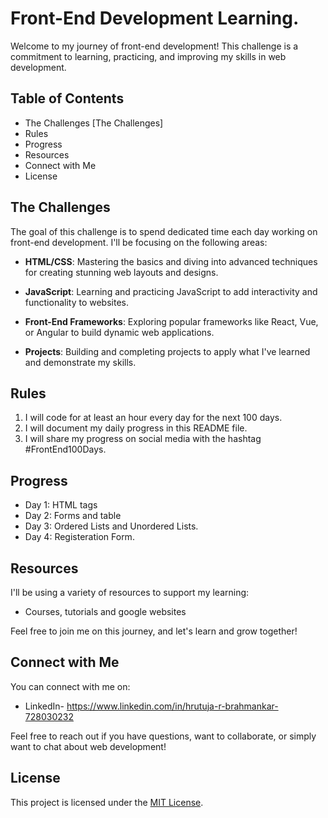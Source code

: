 # Front-End Development Learning.

Welcome to my journey of front-end development! This challenge is a commitment to learning, practicing, and improving my skills in web development. 

## Table of Contents

- The Challenges [The Challenges]
- Rules
- Progress
- Resources
- Connect with Me
- License

## The Challenges

The goal of this challenge is to spend dedicated time each day working on front-end development. I'll be focusing on the following areas:

- **HTML/CSS**: Mastering the basics and diving into advanced techniques for creating stunning web layouts and designs.

- **JavaScript**: Learning and practicing JavaScript to add interactivity and functionality to websites.

- **Front-End Frameworks**: Exploring popular frameworks like React, Vue, or Angular to build dynamic web applications.

- **Projects**: Building and completing projects to apply what I've learned and demonstrate my skills.

## Rules

1. I will code for at least an hour every day for the next 100 days.
2. I will document my daily progress in this README file.
3. I will share my progress on social media with the hashtag #FrontEnd100Days.

## Progress

- Day 1: HTML tags
- Day 2: Forms and table
- Day 3: Ordered Lists and Unordered Lists.
- Day 4: Registeration Form.

## Resources

I'll be using a variety of resources to support my learning:

- Courses, tutorials and google websites 

Feel free to join me on this journey, and let's learn and grow together!

## Connect with Me

You can connect with me on:

- LinkedIn- https://www.linkedin.com/in/hrutuja-r-brahmankar-728030232

Feel free to reach out if you have questions, want to collaborate, or simply want to chat about web development!

## License

This project is licensed under the [MIT License](LICENSE).
